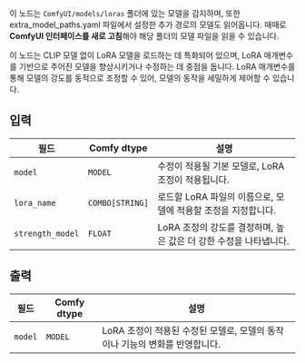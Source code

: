 이 노드는 `ComfyUI/models/loras` 폴더에 있는 모델을 감지하며,
또한 extra_model_paths.yaml 파일에서 설정한 추가 경로의 모델도 읽어옵니다.
때때로 **ComfyUI 인터페이스를 새로 고침**해야 해당 폴더의 모델 파일을 읽을 수 있습니다.

이 노드는 CLIP 모델 없이 LoRA 모델을 로드하는 데 특화되어 있으며, LoRA 매개변수를 기반으로 주어진 모델을 향상시키거나 수정하는 데 중점을 둡니다. LoRA 매개변수를 통해 모델의 강도를 동적으로 조정할 수 있어, 모델의 동작을 세밀하게 제어할 수 있습니다.

## 입력

| 필드             | Comfy dtype       | 설명                                                                                   |
|------------------|-------------------|-----------------------------------------------------------------------------------------------|
| `model`          | `MODEL`           | 수정이 적용될 기본 모델로, LoRA 조정이 적용됩니다.                   |
| `lora_name`      | `COMBO[STRING]`   | 로드할 LoRA 파일의 이름으로, 모델에 적용할 조정을 지정합니다.      |
| `strength_model` | `FLOAT`           | LoRA 조정의 강도를 결정하며, 높은 값은 더 강한 수정을 나타냅니다. |

## 출력

| 필드   | Comfy dtype | 설명                                                              |
|---------|-------------|--------------------------------------------------------------------------|
| `model` | `MODEL`     | LoRA 조정이 적용된 수정된 모델로, 모델의 동작이나 기능의 변화를 반영합니다. |
